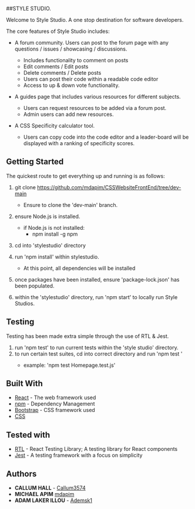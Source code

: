 ##STYLE STUDIO.

Welcome to Style Studio. A one stop destination for software developers.

The core features of Style Studio includes:

- A forum community. Users can post to the forum page with any questions / issues / showcasing / discussions.

  - Includes functionality to comment on posts
  - Edit comments / Edit posts
  - Delete comments / Delete posts
  - Users can post their code within a readable code editor
  - Access to up & down vote functionality.

- A guides page that includes various resources for different subjects.

  - Users can request resources to be added via a forum post.
  - Admin users can add new resources.

- A CSS Specificity calculator tool.

  - Users can copy code into the code editor and a leader-board will be displayed with a ranking of specificity scores.

## Getting Started

The quickest route to get everything up and running is as follows:

1. git clone https://github.com/mdapim/CSSWebsiteFrontEnd/tree/dev-main

   - Ensure to clone the 'dev-main' branch.

2. ensure Node.js is installed.
   - if Node.js is not installed:
     - npm install -g npm
3. cd into 'stylestudio' directory

4. run 'npm install' within stylestudio.

   - At this point, all dependencies will be installed

5. once packages have been installed, ensure 'package-lock.json' has been populated.

6. within the 'stylestudio' directory, run 'npm start' to locally run Style Studios.

## Testing

Testing has been made extra simple through the use of RTL & Jest.

1. run 'npm test' to run current tests within the 'style studio' directory.
2. to run certain test suites, cd into correct directory and run 'npm test <filename>'
   - example: 'npm test Homepage.test.js'

## Built With

- [React](https://reactjs.org/) - The web framework used
- [npm](https://www.npmjs.com/) - Dependency Management
- [Bootstrap](https://react-bootstrap.github.io/) - CSS framework used
- [CSS]()

## Tested with

- [RTL](https://testing-library.com/) - React Testing Library; A testing library for React components
- [Jest](https://jestjs.io/) - A testing framework with a focus on simplicity

## Authors
  
- **CALLUM HALL** - [Callum3574](https://github.com/Callum3574)
- **MICHAEL APIM** [mdapim](https://github.com/mdapim)
- **ADAM LAKER ILLOU** - [Ademsk1](https://github.com/Ademsk1)

